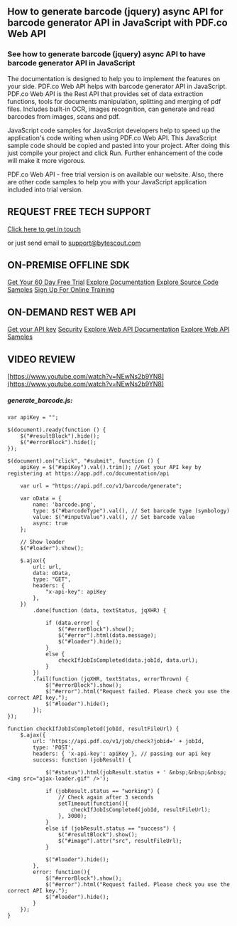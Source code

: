 ## How to generate barcode (jquery) async API for barcode generator API in JavaScript with PDF.co Web API

### See how to generate barcode (jquery) async API to have barcode generator API in JavaScript

The documentation is designed to help you to implement the features on your side. PDF.co Web API helps with barcode generator API in JavaScript. PDF.co Web API is the Rest API that provides set of data extraction functions, tools for documents manipulation, splitting and merging of pdf files. Includes built-in OCR, images recognition, can generate and read barcodes from images, scans and pdf.

JavaScript code samples for JavaScript developers help to speed up the application's code writing when using PDF.co Web API. This JavaScript sample code should be copied and pasted into your project. After doing this just compile your project and click Run. Further enhancement of the code will make it more vigorous.

PDF.co Web API - free trial version is on available our website. Also, there are other code samples to help you with your JavaScript application included into trial version.

## REQUEST FREE TECH SUPPORT

[Click here to get in touch](https://bytescout.zendesk.com/hc/en-us/requests/new?subject=PDF.co%20Web%20API%20Question)

or just send email to [support@bytescout.com](mailto:support@bytescout.com?subject=PDF.co%20Web%20API%20Question) 

## ON-PREMISE OFFLINE SDK 

[Get Your 60 Day Free Trial](https://bytescout.com/download/web-installer?utm_source=github-readme)
[Explore Documentation](https://bytescout.com/documentation/index.html?utm_source=github-readme)
[Explore Source Code Samples](https://github.com/bytescout/ByteScout-SDK-SourceCode/)
[Sign Up For Online Training](https://academy.bytescout.com/)


## ON-DEMAND REST WEB API

[Get your API key](https://app.pdf.co/signup?utm_source=github-readme)
[Security](https://pdf.co/security)
[Explore Web API Documentation](https://apidocs.pdf.co?utm_source=github-readme)
[Explore Web API Samples](https://github.com/bytescout/ByteScout-SDK-SourceCode/tree/master/PDF.co%20Web%20API)

## VIDEO REVIEW

[https://www.youtube.com/watch?v=NEwNs2b9YN8](https://www.youtube.com/watch?v=NEwNs2b9YN8)




<!-- code block begin -->

##### **generate_barcode.js:**
    
```
var apiKey = "";

$(document).ready(function () {
    $("#resultBlock").hide();
    $("#errorBlock").hide();
});

$(document).on("click", "#submit", function () {
    apiKey = $("#apiKey").val().trim(); //Get your API key by registering at https://app.pdf.co/documentation/api

    var url = "https://api.pdf.co/v1/barcode/generate";

    var oData = {
        name: 'barcode.png',
        type: $("#barcodeType").val(), // Set barcode type (symbology)
        value: $("#inputValue").val(), // Set barcode value
        async: true
    };

    // Show loader
    $("#loader").show();

    $.ajax({
        url: url,
        data: oData,
        type: "GET",
        headers: {
            "x-api-key": apiKey
        },
    })
        .done(function (data, textStatus, jqXHR) {

            if (data.error) {
                $("#errorBlock").show();
                $("#error").html(data.message);
                $("#loader").hide();
            }
            else {
                checkIfJobIsCompleted(data.jobId, data.url);
            }
        })
        .fail(function (jqXHR, textStatus, errorThrown) {
            $("#errorBlock").show();
            $("#error").html("Request failed. Please check you use the correct API key.");
            $("#loader").hide();
        });
});

function checkIfJobIsCompleted(jobId, resultFileUrl) {
    $.ajax({
        url: 'https://api.pdf.co/v1/job/check?jobid=' + jobId,
        type: 'POST',
        headers: { 'x-api-key': apiKey }, // passing our api key
        success: function (jobResult) {

            $("#status").html(jobResult.status + ' &nbsp;&nbsp;&nbsp; <img src="ajax-loader.gif" />');

            if (jobResult.status == "working") {
                // Check again after 3 seconds
                setTimeout(function(){
                    checkIfJobIsCompleted(jobId, resultFileUrl);
                }, 3000);
            }
            else if (jobResult.status == "success") {
                $("#resultBlock").show();
                $("#image").attr("src", resultFileUrl);
            }

            $("#loader").hide();
        },
        error: function(){
            $("#errorBlock").show();
            $("#error").html("Request failed. Please check you use the correct API key.");
            $("#loader").hide();
        }
    });
}
```

<!-- code block end -->